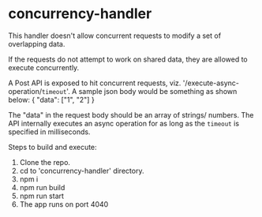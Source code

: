 # concurrency-handler
This handler doesn't allow concurrent requests to modify a set of overlapping data.

If the requests do not attempt to work on shared data, they are allowed to execute concurrently.

A Post API is exposed to hit concurrent requests, viz. '/execute-async-operation/`timeout`'. A sample json body would be something as shown below:
{
	"data": ["1", "2"]
}

The "data" in the request body should be an array of strings/ numbers. The API internally executes an async operation for as long as the `timeout` is specified in milliseconds.

Steps to build and execute:

1. Clone the repo.
2. cd to 'concurrency-handler' directory.
3. npm i
4. npm run build
5. npm run start
6. The app runs on port 4040
